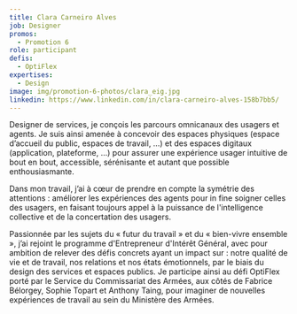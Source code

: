 ```yaml
---
title: Clara Carneiro Alves
job: Designer
promos:
  - Promotion 6
role: participant
defis:
  - OptiFlex
expertises:
  - Design
image: img/promotion-6-photos/clara_eig.jpg
linkedin: https://www.linkedin.com/in/clara-carneiro-alves-158b7bb5/
---
```


Designer de services, je conçois les parcours omnicanaux des usagers et agents. Je suis ainsi amenée à concevoir des espaces physiques (espace d’accueil du public, espaces de travail, …) et des espaces digitaux (application, plateforme, …) pour assurer une expérience usager intuitive de bout en bout, accessible, sérénisante et autant que possible enthousiasmante. 

Dans mon travail, j’ai à cœur de prendre en compte la symétrie des attentions : améliorer les expériences des agents pour in fine soigner celles des usagers, en faisant toujours appel à la puissance de l'intelligence collective et de la concertation des usagers.

Passionnée par les sujets du « futur du travail » et du « bien-vivre ensemble », j’ai rejoint le programme d'Entrepreneur d'Intérêt Général, avec pour ambition de relever des défis concrets ayant un impact sur : notre qualité de vie et de travail, nos relations et nos états émotionnels, par le biais du design des services et espaces publics. Je participe ainsi au défi OptiFlex porté par le Service du Commissariat des Armées, aux côtés de Fabrice Bélorgey, Sophie Topart et Anthony Taing, pour imaginer de nouvelles expériences de travail au sein du Ministère des Armées.
